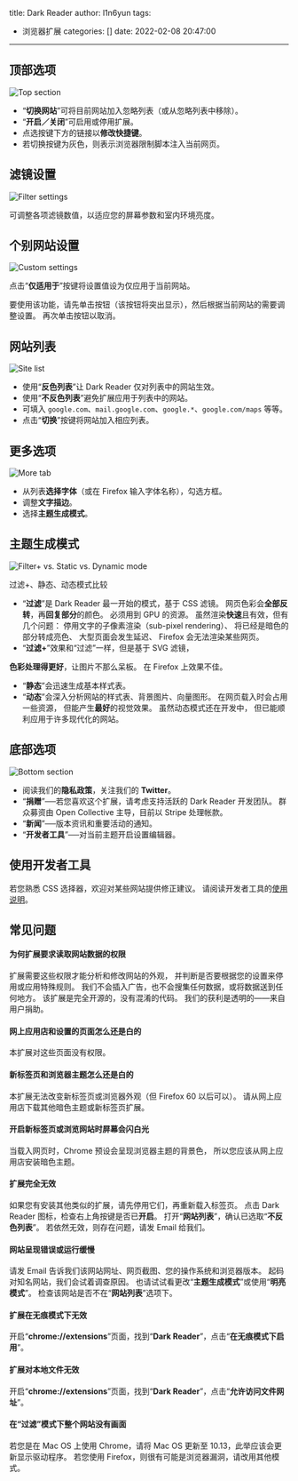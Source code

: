 title: Dark Reader
author: l1n6yun
tags:
  - 浏览器扩展
categories: []
date: 2022-02-08 20:47:00
---
## 顶部选项


![Top section](/images/pasted-0.png)

- “**切换网站**”可将目前网站加入忽略列表（或从忽略列表中移除）。
- “**开启／关闭**”可启用或停用扩展。
- 点选按键下方的链接以**修改快捷键**。
- 若切换按键为灰色，则表示浏览器限制脚本注入当前网页。

## 滤镜设置


![Filter settings](/images/pasted-1.png)

可调整各项滤镜数值，以适应您的屏幕参数和室内环境亮度。

## 个别网站设置


![Custom settings](/images/pasted-2.png)

点击“**仅适用于**”按键将设置值设为仅应用于当前网站。

要使用该功能，请先单击按钮（该按钮将突出显示），然后根据当前网站的需要调整设置。 再次单击按钮以取消。

## 网站列表


![Site list](/images/pasted-3.png)

- 使用“**反色列表**”让 Dark Reader 仅对列表中的网站生效。
- 使用“**不反色列表**”避免扩展应用于列表中的网站。
- 可填入 `google.com`、`mail.google.com`、`google.*`、`google.com/maps` 等等。
- 点击“**切换**”按键将网站加入相应列表。

## 更多选项


![More tab](/images/pasted-4.png)

- 从列表**选择字体**（或在 Firefox 输入字体名称），勾选方框。
- 调整**文字描边**。
- 选择**主题生成模式**。

## 主题生成模式


![Filter+ vs. Static vs. Dynamic mode](/images/pasted-5.png)

过滤+、静态、动态模式比较

- “**过滤**”是 Dark Reader 最一开始的模式，基于 CSS 滤镜。 网页色彩会**全部反转**，再**回复部分**的颜色。 必须用到 GPU 的资源。 虽然渲染**快速**且有效，但有几个问题： 停用文字的子像素渲染（sub-pixel rendering）、 将已经是暗色的部分转成亮色、 大型页面会发生延迟、 Firefox 会无法渲染某些网页。
- “**过滤+**”效果和“过滤”一样，但是基于 SVG 滤镜，

**色彩处理得更好**，让图片不那么呆板。 在 Firefox 上效果不佳。

- “**静态**”会迅速生成基本样式表。
- “**动态**”会深入分析网站的样式表、背景图片、向量图形。 在网页载入时会占用一些资源， 但能产生**最好**的视觉效果。 虽然动态模式还在开发中， 但已能顺利应用于许多现代化的网站。

## 底部选项


![Bottom section](/images/pasted-6.png)

- 阅读我们的**隐私政策**，关注我们的 **Twitter**。
- “**捐赠**”──若您喜欢这个扩展，请考虑支持活跃的 Dark Reader 开发团队。 群众募资由 Open Collective 主导，目前以 Stripe 处理帐款。
- “**新闻**”──版本资讯和重要活动的通知。
- “**开发者工具**”──对当前主题开启设置编辑器。

## 使用开发者工具

若您熟悉 CSS 选择器，欢迎对某些网站提供修正建议。 请阅读开发者工具的[使用说明](https://github.com/darkreader/darkreader#how-to-contribute)。

## 常见问题

#### 为何扩展要求读取网站数据的权限

扩展需要这些权限才能分析和修改网站的外观， 并判断是否要根据您的设置来停用或应用特殊规则。 我们不会插入广告，也不会搜集任何数据，或将数据送到任何地方。 该扩展是完全开源的，没有混淆的代码。 我们的获利是透明的——来自用户捐助。

#### 网上应用店和设置的页面怎么还是白的

本扩展对这些页面没有权限。

#### 新标签页和浏览器主题怎么还是白的

本扩展无法改变新标签页或浏览器外观（但 Firefox 60 以后可以）。 请从网上应用店下载其他暗色主题或新标签页扩展。

#### 开启新标签页或浏览网站时屏幕会闪白光

当载入网页时，Chrome 预设会呈现浏览器主题的背景色， 所以您应该从网上应用店安装暗色主题。

#### 扩展完全无效

如果您有安装其他类似的扩展，请先停用它们，再重新载入标签页。 点击 Dark Reader 图标，检查右上角按键是否已**开启**。 打开“**网站列表**”，确认已选取“**不反色列表**”。 若依然无效，则存在问题，请发 Email 给我们。

#### 网站呈现错误或运行缓慢

请发 Email 告诉我们该网站网址、网页截图、您的操作系统和浏览器版本。 起码对知名网站，我们会试着调查原因。 也请试试看更改“**主题生成模式**”或使用“**明亮模式**”。 检查该网站是否不在“**网站列表**”选项下。

#### 扩展在无痕模式下无效

开启“**chrome://extensions**”页面，找到“**Dark Reader**”，点击“**在无痕模式下启用**”。

#### 扩展对本地文件无效

开启“**chrome://extensions**”页面，找到“**Dark Reader**”，点击“**允许访问文件网址**”。

#### 在“过滤”模式下整个网站没有画面

若您是在 Mac OS 上使用 Chrome，请将 Mac OS 更新至 10.13，此举应该会更新显示驱动程序。 若您使用 Firefox，则很有可能是浏览器漏洞，请改用其他模式。